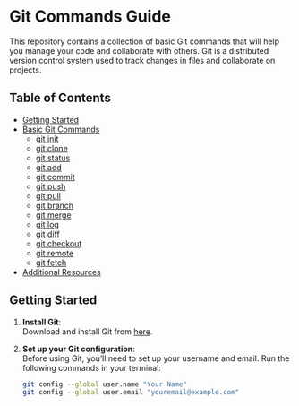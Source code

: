 # Git Commands Guide

This repository contains a collection of basic Git commands that will help you manage your code and collaborate with others. Git is a distributed version control system used to track changes in files and collaborate on projects.

## Table of Contents
- [Getting Started](#getting-started)
- [Basic Git Commands](#basic-git-commands)
  - [git init](#git-init)
  - [git clone](#git-clone)
  - [git status](#git-status)
  - [git add](#git-add)
  - [git commit](#git-commit)
  - [git push](#git-push)
  - [git pull](#git-pull)
  - [git branch](#git-branch)
  - [git merge](#git-merge)
  - [git log](#git-log)
  - [git diff](#git-diff)
  - [git checkout](#git-checkout)
  - [git remote](#git-remote)
  - [git fetch](#git-fetch)
- [Additional Resources](#additional-resources)

## Getting Started

1. **Install Git**:  
   Download and install Git from [here](https://git-scm.com/).

2. **Set up your Git configuration**:  
   Before using Git, you’ll need to set up your username and email. Run the following commands in your terminal:
   ```bash
   git config --global user.name "Your Name"
   git config --global user.email "youremail@example.com"

